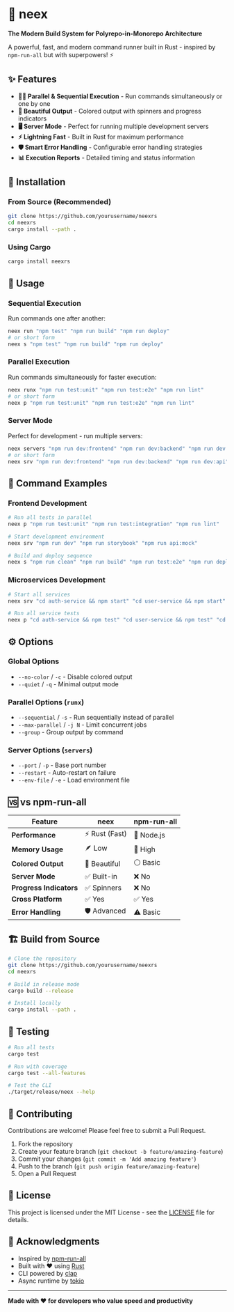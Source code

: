 # 🚀 neex

**The Modern Build System for Polyrepo-in-Monorepo Architecture**

A powerful, fast, and modern command runner built in Rust - inspired by `npm-run-all` but with superpowers! ⚡

## ✨ Features

- **🏃‍♂️ Parallel & Sequential Execution** - Run commands simultaneously or one by one
- **🎨 Beautiful Output** - Colored output with spinners and progress indicators  
- **🖥️ Server Mode** - Perfect for running multiple development servers
- **⚡ Lightning Fast** - Built in Rust for maximum performance
- **🛡️ Smart Error Handling** - Configurable error handling strategies
- **📊 Execution Reports** - Detailed timing and status information

## 🚀 Installation

### From Source (Recommended)
```bash
git clone https://github.com/yourusername/neexrs
cd neexrs
cargo install --path .
```

### Using Cargo
```bash
cargo install neexrs
```

## 📖 Usage

### Sequential Execution
Run commands one after another:
```bash
neex run "npm test" "npm run build" "npm run deploy"
# or short form
neex s "npm test" "npm run build" "npm run deploy"
```

### Parallel Execution  
Run commands simultaneously for faster execution:
```bash
neex runx "npm run test:unit" "npm run test:e2e" "npm run lint"
# or short form  
neex p "npm run test:unit" "npm run test:e2e" "npm run lint"
```

### Server Mode
Perfect for development - run multiple servers:
```bash
neex servers "npm run dev:frontend" "npm run dev:backend" "npm run dev:api"
# or short form
neex srv "npm run dev:frontend" "npm run dev:backend" "npm run dev:api"
```

## 🎯 Command Examples

### Frontend Development
```bash
# Run all tests in parallel
neex p "npm run test:unit" "npm run test:integration" "npm run lint"

# Start development environment
neex srv "npm run dev" "npm run storybook" "npm run api:mock"

# Build and deploy sequence
neex s "npm run clean" "npm run build" "npm run test:e2e" "npm run deploy"
```

### Microservices Development
```bash
# Start all services
neex srv "cd auth-service && npm start" "cd user-service && npm start" "cd payment-service && npm start"

# Run all service tests
neex p "cd auth-service && npm test" "cd user-service && npm test" "cd payment-service && npm test"
```

## ⚙️ Options

### Global Options
- `--no-color` / `-c` - Disable colored output
- `--quiet` / `-q` - Minimal output mode

### Parallel Options (`runx`)
- `--sequential` / `-s` - Run sequentially instead of parallel
- `--max-parallel` / `-j N` - Limit concurrent jobs
- `--group` - Group output by command

### Server Options (`servers`)
- `--port` / `-p` - Base port number
- `--restart` - Auto-restart on failure
- `--env-file` / `-e` - Load environment file

## 🆚 vs npm-run-all

| Feature | neex | npm-run-all |
|---------|------|-------------|
| **Performance** | ⚡ Rust (Fast) | 🐌 Node.js |
| **Memory Usage** | 🪶 Low | 🐘 High |
| **Colored Output** | 🎨 Beautiful | ⚪ Basic |
| **Server Mode** | ✅ Built-in | ❌ No |
| **Progress Indicators** | ✅ Spinners | ❌ No |
| **Cross Platform** | ✅ Yes | ✅ Yes |
| **Error Handling** | 🛡️ Advanced | ⚠️ Basic |

## 🏗️ Build from Source

```bash
# Clone the repository
git clone https://github.com/yourusername/neexrs
cd neexrs

# Build in release mode
cargo build --release

# Install locally
cargo install --path .
```

## 🧪 Testing

```bash
# Run all tests
cargo test

# Run with coverage
cargo test --all-features

# Test the CLI
./target/release/neex --help
```

## 🤝 Contributing

Contributions are welcome! Please feel free to submit a Pull Request.

1. Fork the repository
2. Create your feature branch (`git checkout -b feature/amazing-feature`)
3. Commit your changes (`git commit -m 'Add amazing feature'`)
4. Push to the branch (`git push origin feature/amazing-feature`)
5. Open a Pull Request

## 📝 License

This project is licensed under the MIT License - see the [LICENSE](LICENSE) file for details.

## 🙏 Acknowledgments

- Inspired by [npm-run-all](https://github.com/mysticatea/npm-run-all)
- Built with ❤️ using [Rust](https://www.rust-lang.org/)
- CLI powered by [clap](https://github.com/clap-rs/clap)
- Async runtime by [tokio](https://tokio.rs/)

---

**Made with ❤️ for developers who value speed and productivity**